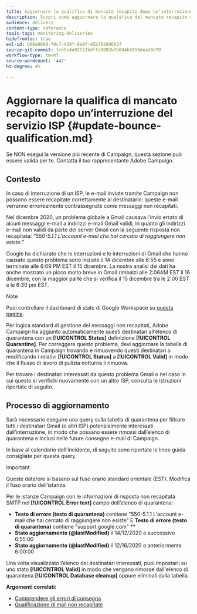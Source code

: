 ```yaml
---
title: Aggiornare la qualifica di mancato recapito dopo un’interruzione del servizio ISP
description: Scopri come aggiornare la qualifica del mancato recapito dopo un'interruzione dell'ISP.
audience: delivery
content-type: reference
topic-tags: monitoring-deliveries
hidefromtoc: true
exl-id: b06e9009-70c7-459f-8a9f-d5b7020d662f
source-git-commit: fcb5c4a92f23bdffd1082b7b044b5859dead9d70
workflow-type: tm+mt
source-wordcount: '447'
ht-degree: 4%

---
```


# Aggiornare la qualifica di mancato recapito dopo un’interruzione del servizio ISP {#update-bounce-qualification.md}

Se NON esegui la versione più recente di Campaign, questa sezione può essere valida per te. Contatta il tuo rappresentante Adobe Campaign.

## Contesto

In caso di interruzione di un ISP, le e-mail inviate tramite Campaign non possono essere recapitate correttamente al destinatario: queste e-mail verranno erroneamente contrassegnate come messaggi non recapitati.

Nel dicembre 2020, un problema globale a Gmail causava l’invio errato di alcuni messaggi e-mail a indirizzi e-mail Gmail validi, in quanto gli indirizzi e-mail non validi da parte dei server Gmail con la seguente risposta non recapitata: *&quot;550-5.1.1 L&#39;account e-mail che hai cercato di raggiungere non esiste.&quot;*

Google ha dichiarato che le interruzioni e le interruzioni di Gmail che hanno causato questo problema sono iniziate il 14 dicembre alle 6:55 e sono terminate alle 6:09 PM EST il 15 dicembre. La nostra analisi dei dati ha anche mostrato un picco molto breve in Gmail rimbalzi alle 2:06AM EST il 16 dicembre, con la maggior parte che si verifica il 15 dicembre tra le 2:00 EST e le 6:30 pm EST.

>[!NOTE]
>
>Puoi controllare il dashboard di stato di Google Workspace su [questa pagina](https://www.google.com/appsstatus#hl=en&amp;v=status).


Per logica standard di gestione dei messaggi non recapitati, Adobe Campaign ha aggiunto automaticamente questi destinatari all’elenco di quarantena con un **[!UICONTROL Status]** definizione **[!UICONTROL Quarantine]**. Per correggere questo problema, devi aggiornare la tabella di quarantena in Campaign trovando e rimuovendo questi destinatari o modificando i relativi **[!UICONTROL Status]** a **[!UICONTROL Valid]** in modo che il flusso di lavoro di pulizia notturna li rimuova.

Per trovare i destinatari interessati da questo problema Gmail o nel caso in cui questo si verifichi nuovamente con un altro ISP, consulta le istruzioni riportate di seguito.

## Processo di aggiornamento

Sarà necessario eseguire una query sulla tabella di quarantena per filtrare tutti i destinatari Gmail (o altri ISP) potenzialmente interessati dall’interruzione, in modo che possano essere rimossi dall’elenco di quarantena e inclusi nelle future consegne e-mail di Campaign.

In base al calendario dell’incidente, di seguito sono riportate le linee guida consigliate per questa query.

>[!IMPORTANT]
>
>Queste date/ore si basano sul fuso orario standard orientale (EST). Modifica il fuso orario dell’istanza.

Per le istanze Campaign con le informazioni di risposta non recapitata SMTP nel **[!UICONTROL Error text]** campo dell’elenco di quarantena:

* **Testo di errore (testo di quarantena)** contiene &quot;550-5.1.1 L&#39;account e-mail che hai cercato di raggiungere non esiste&quot; E **Testo di errore (testo di quarantena)** contiene &quot;support.google.com&quot; **
* **Stato aggiornamento (@lastModified)** il 14/12/2020 o successivo 6:55:00
* **Stato aggiornamento (@lastModified)** il 12/16/2020 o anteriormente 6:00:00

Una volta visualizzato l’elenco dei destinatari interessati, puoi impostarli su uno stato **[!UICONTROL Valid]** in modo che vengano rimosse dall&#39;elenco di quarantena **[!UICONTROL Database cleanup]** oppure eliminali dalla tabella.

**Argomenti correlati:**
* [Comprendere gli errori di consegna](../../sending/using/understanding-delivery-failures.md)
* [Qualificazione di mail non recapitate](../../sending/using/understanding-delivery-failures.md#bounce-mail-qualification)
